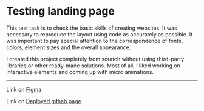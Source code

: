 # Testing landing page

This test task is to check the basic skills of creating websites. It was necessary to reproduce the layout using code as accurately as possible. It was important to pay special attention to the correspondence of fonts, colors, element sizes and the overall appearance.

I created this project completely from scratch without using third-party libraries or other ready-made solutions. Most of all, I liked working on interactive elements and coming up with micro animations.

---

Link on [Figma](https://www.figma.com/design/Z30BC9EFEf5t6NmBbgplx0/PROJECT---Dickens-Academy-(Copy)?node-id=2072-2013&node-type=frame&t=6kCcNYh5rR8ZQ0Wh-0).

Link on [Deployed githab page](https://pensativa.github.io/test-coaching-academy/).